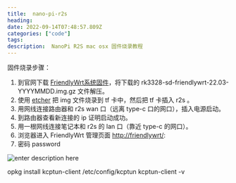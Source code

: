 ```yaml
---
title:  nano-pi-r2s
heading: 
date: 2022-09-14T07:48:57.809Z
categories: ["code"]
tags: 
description:  NanoPi R2S mac osx 固件烧录教程
---
```

固件烧录步骤：
1. 到官网下载 [FriendlyWrt系统固件](http://wiki.friendlyelec.com/wiki/index.php/NanoPi_R2S/zh#.E5.AE.89.E8.A3.85.E7.B3.BB.E7.BB.9F)，将下载的 rk3328-sd-friendlywrt-22.03-YYYYMMDD.img.gz 文件解压。
2. 使用 [etcher](https://www.balena.io/etcher) 把 img 文件烧录到 tf 卡中，然后把 tf 卡插入 r2s 。
3. 用网线连接路由器和 r2s wan 口（远离 type-c 口的网口），插入电源启动。
4. 到路由器查看新连接的 ip 证明启动成功。
6. 用一根网线连接笔记本和 r2s 的 lan 口（靠近 type-c 的网口）。
7. 浏览器进入 FriendlyWrt 管理页面 [http://friendlywrt/](http://192.168.2.1/):
8. 密码 password 




![enter description here](https://cdn.sxy21.cn/static/imgs/1663144573181.png)





 opkg install kcptun-client
 /etc/config/kcptun
 kcptun-client -v
 